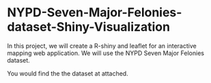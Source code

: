 # NYPD-Seven-Major-Felonies-dataset-Shiny-Visualization
In this project, we will create a R-shiny and leaflet for an interactive mapping web application. 
We will use the NYPD Seven Major Felonies dataset. 

You would find the the dataset at attached.
